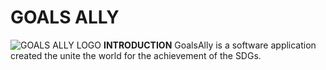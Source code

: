 # GOALS ALLY
![GOALS ALLY LOGO](https://github.com/GOALSALLY/GoalsAlly/assets/148257712/a1fb9cd3-cbaf-42b3-b700-75c266f2c641)
**INTRODUCTION**
GoalsAlly is a software application created the unite the world for the achievement of the SDGs.
